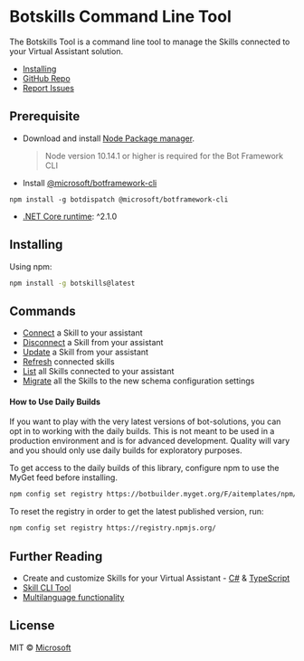 # Botskills Command Line Tool
The Botskills Tool is a command line tool to manage the Skills connected to your Virtual Assistant solution.

- [Installing](#installing)
- [GitHub Repo](https://github.com/microsoft/botframework-solutions)
- [Report Issues](https://github.com/microsoft/botframework-solutions/issues)

## Prerequisite
- Download and install [Node Package manager](https://nodejs.org/en/).
   > Node version 10.14.1 or higher is required for the Bot Framework CLI
- Install [@microsoft/botframework-cli](https://www.npmjs.com/package/@microsoft/botframework-cli)


```shell
npm install -g botdispatch @microsoft/botframework-cli
```
- [.NET Core runtime](https://dotnet.microsoft.com/download/dotnet-core/2.1#runtime-2.1.0): ^2.1.0

## Installing
Using npm:
```bash
npm install -g botskills@latest
```

## Commands
- [Connect](https://github.com/microsoft/botframework-solutions/blob/master/tools/botskills/docs/commands/connect.md) a Skill to your assistant
- [Disconnect](https://github.com/microsoft/botframework-solutions/blob/master/tools/botskills/docs/commands/disconnect.md) a Skill from your assistant
- [Update](https://github.com/microsoft/botframework-solutions/blob/master/tools/botskills/docs/commands/update.md) a Skill from your assistant 
- [Refresh](https://github.com/microsoft/botframework-solutions/blob/master/tools/botskills/docs/commands/refresh.md) connected skills
- [List](https://github.com/microsoft/botframework-solutions/blob/master/tools/botskills/docs/commands/list.md) all Skills connected to your assistant
- [Migrate](https://github.com/microsoft/botframework-solutions/blob/master/tools/botskills/docs/commands/migrate.md) all the Skills to the new schema configuration settings

#### How to Use Daily Builds
If you want to play with the very latest versions of bot-solutions, you can opt in to working with the daily builds. This is not meant to be used in a production environment and is for advanced development. Quality will vary and you should only use daily builds for exploratory purposes.

To get access to the daily builds of this library, configure npm to use the MyGet feed before installing.

```bash
npm config set registry https://botbuilder.myget.org/F/aitemplates/npm/
```

To reset the registry in order to get the latest published version, run:
```bash
npm config set registry https://registry.npmjs.org/
```

## Further Reading
- Create and customize Skills for your Virtual Assistant - [C#](https://microsoft.github.io/botframework-solutions/skills/tutorials/create-skill/csharp/1-intro/) & [TypeScript](https://microsoft.github.io/botframework-solutions/skills/tutorials/create-skill/typescript/1-intro/)
- [Skill CLI Tool](https://microsoft.github.io/botframework-solutions/skills/handbook/botskills/)
- [Multilanguage functionality](./docs/multilanguage-functionality.md)
 
## License
MIT © [Microsoft](http://dev.botframework.com)